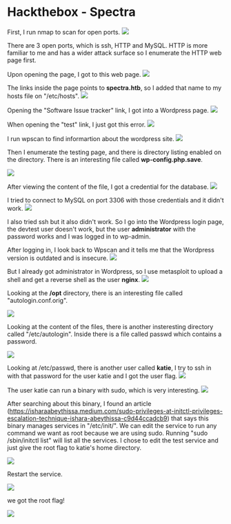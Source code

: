 
# Hackthebox - Spectra

First, I run nmap to scan for open ports.
![](nmap.png)

There are 3 open ports, which is ssh, HTTP and MySQL. HTTP is more familiar to me and has a wider attack surface so I enumerate the HTTP web page first.

Upon opening the page, I got to this web page.
![](webpage.png)

The links inside the page points to **spectra.htb**, so I added that name to my hosts file on "/etc/hosts".
![](hosts.png)

Opening the "Software Issue tracker" link, I got into a Wordpress page.
![](wpsite.png)

When opening the "test" link, I just got this error.
![](dberror.png)

I run wpscan to find informartion about the wordpress site.
![](wpscan.png)

Then I enumerate the testing page, and there is directory listing enabled on the directory. There is an interesting file called **wp-config.php.save**.

![](directorylisting.png)

After viewing the content of the file, I got a credential for the database.
![](databasecreds.png)

I tried to connect to MySQL on port 3306 with those credentials and it didn't work.
![](mysqldeny.png)

I also tried ssh but it also didn't work. So I go into the Wordpress login page, the devtest user doesn't work, but the user **administrator** with the password works and I was logged in to wp-admin.

After logging in, I look back to Wpscan and it tells me that the Wordpress version is outdated and is insecure.
![](wpsiteoutdated.png)

But I already got administrator in Wordpress, so I use metasploit to upload a shell and get a reverse shell as the user **nginx**.
![](metasploit.png)

Looking at the **/opt** directory, there is an interesting file called "autologin.conf.orig".

![](opt.png)

Looking at the content of the files, there is another insteresting directory called "/etc/autologin". Inside there is a file called passwd which contains a password.

![](autologin.png)

Looking at /etc/passwd, there is another user called **katie**, I try to ssh in with that password for the user katie and I got the user flag.
![](userflag.png)

The user katie can run a binary with sudo, which is very interesting.
![](sudo-l.png)

After searching about this binary, I found an article (https://isharaabeythissa.medium.com/sudo-privileges-at-initctl-privileges-escalation-technique-ishara-abeythissa-c9d44ccadcb9) that says this binary manages services in "/etc/init/". We can edit the service to run any command we want as root because we are using sudo. Running "sudo /sbin/initctl list" will list all the services. I chose to edit the test service and just give the root flag to katie's home directory.

![](rootflag.png)

Restart the service.

![](servstart.png)

we got the root flag!

![](root.png)
